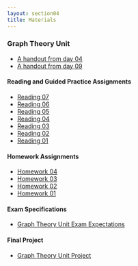 ```yaml
---
layout: section04
title: Materials
---
```




### Graph Theory Unit

* [A handout from day 04]({{site.baseurl}}/graphs/mdm-graphs-handout-day04.pdf)
* [A handout from day 09]({{site.baseurl}}/graphs/mdm-graphs-handout-day09.pdf)

#### Reading and Guided Practice Assignments

* [Reading 07]({{site.baseurl}}/graphs/rgp07.pdf)
* [Reading 06]({{site.baseurl}}/graphs/rgp06.pdf)
* [Reading 05]({{site.baseurl}}/graphs/rgp05.pdf)
* [Reading 04]({{site.baseurl}}/graphs/rgp04.pdf)
* [Reading 03]({{site.baseurl}}/graphs/rgp03.pdf)
* [Reading 02]({{site.baseurl}}/graphs/rgp02.pdf)
* [Reading 01]({{site.baseurl}}/graphs/rgp01.pdf)

#### Homework Assignments

* [Homework 04]({{site.baseurl}}/graphs/homework04.pdf)
* [Homework 03]({{site.baseurl}}/graphs/homework03.pdf)
* [Homework 02]({{site.baseurl}}/graphs/homework02.pdf)
* [Homework 01]({{site.baseurl}}/graphs/homework01.pdf)

#### Exam Specifications

* [Graph Theory Unit Exam Expectations][graphspecs]

[graphspecs]: {{site.baseurl}}/graphs/GraphsExamSpecs.pdf

#### Final Project

* [Graph Theory Unit Project][graphproj]

[graphproj]: {{site.baseurl}}/graphs/GraphsProject.pdf

